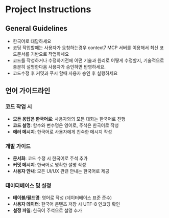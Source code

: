 # Project Instructions

## General Guidelines
- 한국어로 대답하세요
- 코딩 작업할때는 사용자가 요청하는경우 context7 MCP 서버를 이용해서 최신 코드문서를 기반으로 작업하세요
- 코드를 작성하거나 수정하기전에 어떤 기술과 원리로 어떻게 수정할지, 기술적으로 충분히 설명한다음 사용자가 승인하면 반영하세요.
- 코드수정 후 커밋과 푸시 할때 사용자 승인 후 실행하세요
## 언어 가이드라인

### 코드 작업 시
- **모든 응답은 한국어로**: 사용자와의 모든 대화는 한국어로 진행
- **코드 설명**: 함수와 변수명은 영어로, 주석은 한국어로 작성
- **에러 메시지**: 한국어로 사용자에게 친숙한 메시지 작성

### 개발 가이드
- **문서화**: 코드 수정 시 한국어로 주석 추가
- **커밋 메시지**: 한국어로 명확한 설명 작성
- **사용자 안내**: 모든 UI/UX 관련 안내는 한국어로 제공

### 데이터베이스 및 설정
- **테이블/필드명**: 영어로 작성 (데이터베이스 표준 준수)
- **사용자 데이터**: 한국어 콘텐츠 저장 시 UTF-8 인코딩 확인
- **설정 파일**: 한국어 주석으로 설명 추가